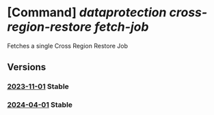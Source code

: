 # [Command] _dataprotection cross-region-restore fetch-job_

Fetches a single Cross Region Restore Job

## Versions

### [2023-11-01](/Resources/mgmt-plane/L3N1YnNjcmlwdGlvbnMve30vcmVzb3VyY2Vncm91cHMve30vcHJvdmlkZXJzL21pY3Jvc29mdC5kYXRhcHJvdGVjdGlvbi9sb2NhdGlvbnMve30vZmV0Y2hjcm9zc3JlZ2lvbnJlc3RvcmVqb2I=/2023-11-01.xml) **Stable**

<!-- mgmt-plane /subscriptions/{}/resourcegroups/{}/providers/microsoft.dataprotection/locations/{}/fetchcrossregionrestorejob 2023-11-01 -->

### [2024-04-01](/Resources/mgmt-plane/L3N1YnNjcmlwdGlvbnMve30vcmVzb3VyY2Vncm91cHMve30vcHJvdmlkZXJzL21pY3Jvc29mdC5kYXRhcHJvdGVjdGlvbi9sb2NhdGlvbnMve30vZmV0Y2hjcm9zc3JlZ2lvbnJlc3RvcmVqb2I=/2024-04-01.xml) **Stable**

<!-- mgmt-plane /subscriptions/{}/resourcegroups/{}/providers/microsoft.dataprotection/locations/{}/fetchcrossregionrestorejob 2024-04-01 -->
